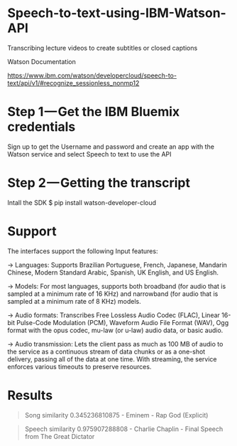 # Speech-to-text-using-IBM-Watson-API
Transcribing lecture videos to create subtitles or closed captions

Watson Documentation

https://www.ibm.com/watson/developercloud/speech-to-text/api/v1/#recognize_sessionless_nonmp12

# Step 1 — Get the IBM Bluemix credentials
  Sign up to get the Username and password and create an app with the Watson service and select Speech to text to use the API
# Step 2 — Getting the transcript
  Intall the SDK
 $ pip install watson-developer-cloud


# Support

The interfaces support the following Input features:

-> Languages: Supports Brazilian Portuguese, French, Japanese, Mandarin Chinese, Modern Standard Arabic, Spanish, UK English, and US English.

-> Models: For most languages, supports both broadband (for audio that is sampled at a minimum rate of 16 KHz) and narrowband (for audio that is sampled at a minimum rate of 8 KHz) models.

-> Audio formats: Transcribes Free Lossless Audio Codec (FLAC), Linear 16-bit Pulse-Code Modulation (PCM), Waveform Audio File Format (WAV), Ogg format with the opus codec, mu-law (or u-law) audio data, or basic audio.

-> Audio transmission: Lets the client pass as much as 100 MB of audio to the service as a continuous stream of data chunks or as a one-shot delivery, passing all of the data at one time. With streaming, the service enforces various timeouts to preserve resources.


# Results

> Song similarity  0.345236810875     - Eminem - Rap God (Explicit)

> Speech similarity  0.975907288808   - Charlie Chaplin - Final Speech from The Great Dictator
